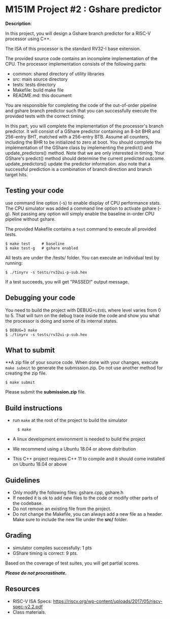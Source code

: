 # M151M Project #2 : Gshare predictor

**Description**:

In this project, you will design a Gshare branch predictor for a RISC-V
processor using C++. 

The ISA of this processor is the standard RV32-I base extension.

The provided source code contains an incomplete implementation of the CPU.
The processor implementation consists of the following parts:
* common:       shared directory of utility libraries
* src:          main source directory
* tests:        tests directory
* Makefile:     build make file
* README.md:    this document

You are responsible for completing the code of the out-of-order pipeline and gshare branch predictor such that you can successfully execute the provided tests with the correct timing.

In this part, you will complete the implementation of the processor's branch predictor.
It will consist of a GShare predictor containing an 8-bit BHR and 256-entry BHT, matched with a 256-entry BTB.
Assume all counters, including the BHR to be initialized to zero at boot.
You should complete the implementation of the GShare class by implementing the predict() and update\_predictors() method.
Note that we are only interested in timing. 
Your GShare's predict() method should determine the current predicted outcome.
update\_predictors() update the predictor information.
also note that a successful prediction is a combination of branch direction and branch target hits.

## Testing your code
use command line option (-s) to enable display of CPU performance stats.
The CPU simulator was added a command line option to activate gshare (-g).
Not passing any option will simply enable the baseline in-order CPU pipeline without gshare.

The provided Makefile contains a `test` command to execute all provided tests.

    $ make test     # baseline
    $ make test-g   # gshare enabled

All tests are under the /tests/ folder.
You can execute an individual test by running:

    $ ./tinyrv -s tests/rv32ui-p-sub.hex

If a test succeeds, you will get "PASSED!" output message.

## Debugging your code
You need to build the project with DEBUG=```LEVEL``` where level varies from 0 to 5.
That will turn on the debug trace inside the code and show you what the processor is doing and some of its internal states.

    $ DEBUG=3 make
    $ ./tinyrv -s tests/rv32ui-p-sub.hex

## What to submit
**A zip file of your source code.
When done with your changes, execute ```make submit``` to generate the submission.zip.
Do not use another method for creating the zip file.

    $ make submit

Please submit the **submission.zip** file.

## Build instructions
* run ```make``` at the root of the project to build the simulator

        $ make

* A linux development environment is needed to build the project
* We recommend using a Ubuntu 18.04 or above distribution
* This C++ project requires C++ 11 to compile and it should come installed on Ubuntu 18.04 or above

## Guidelines
* Only modify the following files: gshare.cpp, gshare.h
* If needed it is ok to add new files to the code or modify other parts of the codebase.
* Do not remove an existing file from the project.
* Do not change the Makefile, you can always add a new file as a header. Make sure to include the new file under the **src/** folder.

## Grading
* simulator compiles successfully: 1 pts
* GShare timing is correct: 9 pts.

Based on the coverage of test suites, you will get partial scores.

***Please do not procrastinate.***

## Resources
* RISC-V ISA Specs: https://riscv.org/wp-content/uploads/2017/05/riscv-spec-v2.2.pdf
* Class materials.
